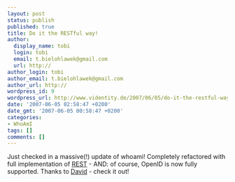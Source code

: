 ```yaml
---
layout: post
status: publish
published: true
title: Do it the RESTful way!
author:
  display_name: tobi
  login: tobi
  email: t.bielohlawek@gmail.com
  url: http://
author_login: tobi
author_email: t.bielohlawek@gmail.com
author_url: http://
wordpress_id: 9
wordpress_url: http://www.videntity.de/2007/06/05/do-it-the-restful-way/
date: '2007-06-05 02:58:47 +0200'
date_gmt: '2007-06-05 00:58:47 +0200'
categories:
- WhoAmI
tags: []
comments: []
---
```

<p>Just checked in a massive(!) update of whoami! Completely refactored with full implementation of <a href="http://en.wikipedia.org/wiki/Representational_State_Transfer">REST</a> - AND: of course, OpenID is now fully supported. Thanks to <a href="http://agilewebdevelopment.com/plugins/openidauthentication">David</a> - check it out!</p>
